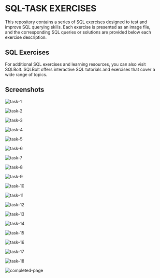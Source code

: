 # SQL-TASK EXERCISES
This repository contains a series of SQL exercises designed to test and improve SQL querying skills. Each exercise is presented as an image file, and the corresponding SQL queries or solutions are provided below each exercise description.

## SQL Exercises
For additional SQL exercises and learning resources, you can also visit SQLBolt. SQLBolt offers interactive SQL tutorials and exercises that cover a wide range of topics.

## Screenshots
![task-1](task-1.png)

![task-2](task-2.png)

![task-3](task-3.png)

![task-4](task-4.png)

![task-5](task-5.png)

![task-6](task-6.png)

![task-7](task-7.png)

![task-8](task-8.png)

![task-9](task-9.png)

![task-10](task-10.png)

![task-11](task-11.png)

![task-12](task-12.png)

![task-13](task-13.png)

![task-14](task-14.png)

![task-15](task-15.png)

![task-16](task-16.png)

![task-17](task-17.png)

![task-18](task-18.png)

![completed-page](completion.png)


